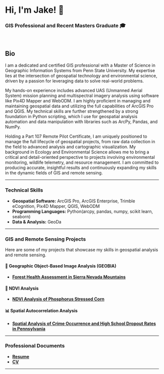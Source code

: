 # Hi, I'm Jake! 👋

### GIS Professional and Recent Masters Graduate 🎓

<br>

## Bio
I am a dedicated and certified GIS professional with a Master of Science in Geographic Information Systems from Penn State University. My expertise lies at the intersection of geospatial technology and environmental science, driven by a passion for leveraging data to solve real-world problems.

My hands-on experience includes advanced UAS (Unmanned Aerial System) mission planning and multispectral imagery analysis using software like Pix4D Mapper and WebODM. I am highly proficient in managing and maintaining geospatial data and utilizing the full capabilities of ArcGIS Pro and QGIS. My technical skills are further strengthened by a strong foundation in Python scripting, which I use for geospatial analysis automation and data manipulation with libraries such as ArcPy, Pandas, and NumPy.

Holding a Part 107 Remote Pilot Certificate, I am uniquely positioned to manage the full lifecycle of geospatial projects, from raw data collection in the field to advanced analysis and cartographic visualization. My background in Ecology and Environmental Science allows me to bring a critical and detail-oriented perspective to projects involving environmental monitoring, wildlife telemetry, and resource management. I am committed to producing accurate, insightful results and continuously expanding my skills in the dynamic fields of GIS and remote sensing.

---


### Technical Skills

-   **Geospatial Software:** ArcGIS Pro, ArcGIS Enterprise, Trimble eCognition, Pix4D Mapper, QGIS, WebODM
-   **Programming Languages:** Python(arcpy, pandas, numpy, scikit learn, seaborn)
-   **Data & Analysis:** GeoDa

---

### GIS and Remote Sensing Projects

Here are some of my projects that showcase my skills in geospatial analysis and remote sensing.

#### 🌳 Geographic Object-Based Image Analysis (GEOBIA)
- [**Forest Health Assessment in Sierra Nevada Mountains**](https://github.com/JakeP2015/Forest-Health-Assessment-in-Sierra-Nevada-Mountains.git)

#### 🌽 NDVI Analysis
- [**NDVI Analysis of Phosphorus Stressed Corn**](https://github.com/JakeP2015/NDVI-Analysis-of-Phosphorous-Stressed-Corn.git)

#### 📊 Spatial Autocorrelation Analysis
- [**Spatial Analysis of Crime Occurrence and High School Dropout Rates in Pennsylvania**](https://github.com/JakeP2015/Spatial-Analysis-of-Crime-Occurrence-and-High-School-Dropout-Rates-in-Pennsylvania.git)

---

### Professional Documents

- [**Resume**](https://github.com/JakeP2015/Perryman_Portfolio/blob/58c5229b8d31745dcde507d305393f97783cc414/Perryman%20Resume.pdf)
- [**CV**]()

---
